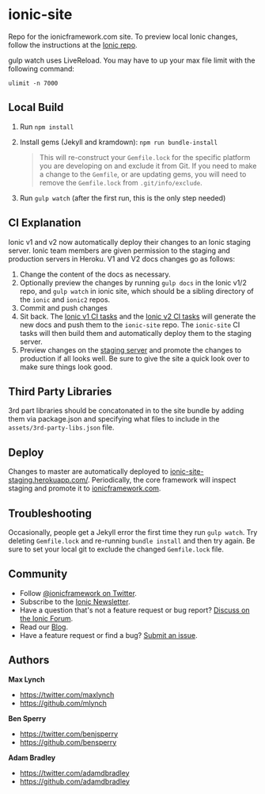 ionic-site
==========

Repo for the ionicframework.com site.  To preview local Ionic changes, follow the instructions at the [Ionic repo](https://github.com/ionic-team/ionic#documentation).


gulp watch uses LiveReload. You may have to up your max file limit with the following command:

    ulimit -n 7000


## Local Build

1. Run `npm install`
2. Install gems (Jekyll and kramdown): `npm run bundle-install`

    > This will re-construct your `Gemfile.lock` for the specific platform you are developing on and exclude it from Git.  If you need to make a change to the `Gemfile`, or are updating gems, you will need to remove the `Gemfile.lock` from `.git/info/exclude`.

3. Run `gulp watch` (after the first run, this is the only step needed)


## CI Explanation

Ionic v1 and v2 now automatically deploy their changes to an Ionic staging server. Ionic team members are given permission to the staging and production servers in Heroku. V1 and V2 docs changes go as follows:

1. Change the content of the docs as necessary.
2. Optionally preview the changes by running `gulp docs` in the Ionic v1/2 repo, and `gulp watch` in ionic site, which should be a sibling directory of the `ionic` and `ionic2` repos.
3. Commit and push changes
4. Sit back. The [Ionic v1 CI tasks](https://circleci.com/gh/ionic-team/ionic) and the [Ionic v2 CI tasks](https://circleci.com/gh/ionic-team/ionic2) will generate the new docs and push them to the `ionic-site` repo. The `ionic-site` CI tasks will then build them and automatically deploy them to the staging server.
5. Preview changes on the [staging server](https://ionic-site-staging.herokuapp.com/) and promote the changes to production if all looks well. Be sure to give the site a quick look over to make sure things look good.


## Third Party Libraries

3rd part libraries should be concatonated in to the site bundle by adding them via package.json and specifying what files to include in the `assets/3rd-party-libs.json` file. 


## Deploy

Changes to master are automatically deployed to  [ionic-site-staging.herokuapp.com/](https://ionic-site-staging.herokuapp.com/). Periodically, the core framework will inspect staging and promote it to [ionicframework.com](https://ionicframework.com).


## Troubleshooting

Occasionally, people get a Jekyll error the first time they run `gulp watch`. Try deleting `Gemfile.lock` and re-running `bundle install` and then try again. Be sure to set your local git to exclude the changed `Gemfile.lock` file. 


## Community

* Follow [@ionicframework on Twitter](https://twitter.com/ionicframework).
* Subscribe to the [Ionic Newsletter](https://ionicframework.com/subscribe/).
* Have a question that's not a feature request or bug report? [Discuss on the Ionic Forum](https://forum.ionicframework.com/).
* Read our [Blog](https://ionicframework.com/blog/).
* Have a feature request or find a bug? [Submit an issue](https://github.com/ionic-team/ionic/issues).


## Authors

**Max Lynch**

+ <https://twitter.com/maxlynch>
+ <https://github.com/mlynch>

**Ben Sperry**

+ <https://twitter.com/benjsperry>
+ <https://github.com/bensperry>

**Adam Bradley**

+ <https://twitter.com/adamdbradley>
+ <https://github.com/adamdbradley>
